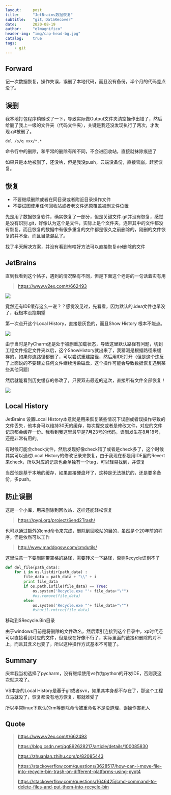 ```yaml
---
layout:     post
title:      "JetBrains数据恢复"
subtitle:   "git，DataRecover"
date:       2020-08-19
author:     "elmagnifico"
header-img: "img/cap-head-bg.jpg"
catalog:    true
tags:
    - git
---
```


## Forward

记一次数据恢复，操作失误，误删了本地代码，而且没有备份，半个月的代码差点没了。



## 误删

我本地打包程序稍微改了一下，导致实际做Output文件夹清空操作出错了，然后给删了我上一级的文件夹（代码文件夹），关键是我还没发现执行了两次，才发现.git被删了。

```
del /s/q xxx/*.*
```

命令行中的删除，和平常的删除有所不同，不会进回收站，直接就抹除痕迹了

如果只是本地被删了，还没啥，但是我没push，云端没备份，直接雪崩，赶紧恢复。



## 恢复

- 不要继续删除或者在同目录或者附近目录操作文件
- 不要试图使用任何回收站或者老文件还原覆盖被删文件位置

先是用了数据恢复软件，确实恢复了一部分，但是关键文件.git并没有恢复，感觉是没有识别.git，好像认为这个是文件，实际上是个文件夹，连带其中的文件都没有恢复，而且恢复的数据中有很多重复的文件都是很久之前删除的，刚删的文件恢复的并不全，而且目录混乱了。

找了半天解决方案，并没有看到有啥好方法可以直接恢复del删除的文件



## JetBrains

直到我看到这个帖子，遇到的情况略有不同，但是下面这个老哥的一句话着实有用

> https://www.v2ex.com/t/662493

![](http://img.elmagnifico.tech:9514/static/upload/elmagnifico/9ZLfFlx1Po6InCK.png)

竟然还有IDE缓存这么一说？？感觉没见过，先看看，因为默认的.idea文件也早没了，我根本没抱期望

第一次点开这个Local History，直接是灰色的，而且Show History 根本不能点。

![](http://img.elmagnifico.tech:9514/static/upload/elmagnifico/92fW5SP8GjXkHlN.png)

由于当时是PyCharm还是处于被删重加载状态，导致这里默认路径有问题，切到工程文件指定文件夹以后，这个ShowHistory就出来了，我猜测是根据路径来缓存的，如果你连路径都删了，可以尝试重建路径，然后用IDE打开（但是这个违反了上面说的不要建立任何文件继续污染磁盘，这个操作可能会导致数据恢复遇到某些其他问题）

然后就能看到历史缓存的修改了，只要双击最近的这次，直接所有文件全部恢复！

![](http://img.elmagnifico.tech:9514/static/upload/elmagnifico/HZDeqW4cOw89igb.png)



## Local History

JetBrains 设置Local History本意就是用来恢复某些情况下误删或者误操作导致的文件丢失，他本身可以维持30天的缓存，每次提交或者是修改文件，对应的文件记录都会缓存一份。我看到我这里最早是7月23号的代码，误删发生在8月18号，还是非常有用的。



有时候可能会check文件，然后发现好像check错了或者是check多了，这个时候其实可以通过Local History的修改记录来恢复，由于我现在都是用IDE里的Revert来check，所以对应的记录也会单独有一个tag，可以轻易找到，并恢复



当然他是基于本地的缓存，如果直接硬盘坏了，这种是无法抵抗的，还是要多备份，多push。

## 防止误删

这是一个小库，用来删除到回收站，这样还能轻松恢复

> https://pypi.org/project/Send2Trash/



也可以通过额外的cmd命令来完成，删除到回收站的目的，虽然是个20年前的程序，但是依然可以工作

> http://www.maddogsw.com/cmdutils/

这里注意一下要删除带空格的路径，需要转义一下路径，否则Recycle识别不了

```python
def del_file(path_data):
    for i in os.listdir(path_data) :
        file_data = path_data + "\\" + i
        print file_data
        if os.path.isfile(file_data) == True:
            os.system('Recycle.exe "'+ file_data+"\"")
            #os.remove(file_data)
        else:
            os.system('Recycle.exe "'+ file_data+"\"")
            #shutil.rmtree(file_data)
```



移动到$Recycle.Bin目录

由于windows目前是将删除的文件改名，然后索引连接到这个目录中，xp时代还可以直接看到对应的文件，但是现在好像不行了，实际里面的链接和删除的对不上，而且其含义也变了，所以这种操作方式基本不可能了。



## Summary

庆幸我当初选择了pycharm，没有继续使用vs作为python的开发IDE，否则我这次就凉凉了。

VS本身的Local History是基于git或者svn，如果其本身都不存在了，那这个工程立马就没了，恢复都没有地方恢复，那就难受了

所以平常linux下默认的rm等删除命令被重命名不是没道理，误操作害死人

## Quote

> https://www.v2ex.com/t/662493
>
> https://blog.csdn.net/qq892628217/article/details/100085830
>
> https://zhuanlan.zhihu.com/p/82085443
>
> https://stackoverflow.com/questions/3628517/how-can-i-move-file-into-recycle-bin-trash-on-different-platforms-using-pyqt4
>
> https://stackoverflow.com/questions/1646425/cmd-command-to-delete-files-and-put-them-into-recycle-bin

